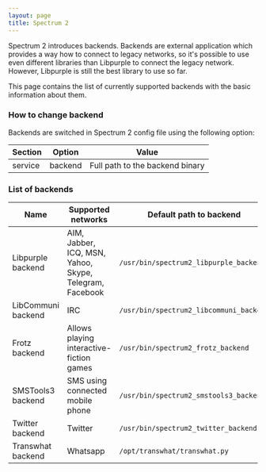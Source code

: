 ```yaml
---
layout: page
title: Spectrum 2
---
```


Spectrum 2 introduces backends. Backends are external application which provides a way how to connect to legacy networks, so it's possible to use even different libraries than Libpurple to connect the legacy network. However, Libpurple is still the best library to use so far.

This page contains the list of currently supported backends with the basic information about them.

### How to change backend

Backends are switched in Spectrum 2 config file using the following option:

Section| Option| Value
-------|-------|------
service|backend|Full path to the backend binary

### List of backends

Name| Supported networks| Default path to backend
----|-------------------|-------------------------
Libpurple backend|AIM, Jabber, ICQ, MSN, Yahoo, Skype, Telegram, Facebook|`/usr/bin/spectrum2_libpurple_backend`
LibCommuni backend|IRC|`/usr/bin/spectrum2_libcommuni_backend`
Frotz backend|Allows playing interactive-fiction games|`/usr/bin/spectrum2_frotz_backend`
SMSTools3 backend|SMS using connected mobile phone|`/usr/bin/spectrum2_smstools3_backend`
Twitter backend|Twitter|`/usr/bin/spectrum2_twitter_backend`
Transwhat backend|Whatsapp|`/opt/transwhat/transwhat.py`
